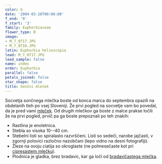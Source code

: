 ```yaml
---
color: G
date: '2004-03-28T00:00:00'
f_end: '9'
f_start: '3'
family: Euphorbiaceae
flower_type: B
image:
- M_7_0717.JPG
- M_7_0716.JPG
latin: Euphorbia helioscopia
lead: M_7_0717.JPG
lead_sample: false
name: index
order: Euphorbia
parallel: false
petals_joined: false
star_shape: false
title: Sončni mleček
---
```

Socvetja sončnega mlečka boste od konca marca do septembra opazili na obdelanih tleh po vsej Sloveniji. Že prvi pogled na socvetje vam bo povedal, da je pred vami [mleček](../l_euphorbia.htm). Od drugih mlečkov ga boste z malce prakse ločili že na prvi pogled, prvič pa ga boste prepoznali po teh znakih:

-   Rastlina je enoletnica.
-   Stebla so visoka 10--40 cm.
-   Stebelni listi so spiralasto razvrščeni. Listi so sedeči, narobe jajčasti, v zgornji polovici razločno nazobčani (lepo vidno na desni fotografiji).
-   Žleze na ovoju ciatija so okroglaste (ne polmesečaste kot pri [cipresastem mlečku](../EuphorbiaCyparissias(CipresastiMlecek)/si_CipresastiMlecek.asp)).
-   Plodnica je gladka, brez bradavic, kar ga loči od [bradavičastega mlečka](../EuphorbiaVerrucosa(BradavicastiMlecek)/si_EuphorbiaVerrucosa(BradavicastiMlecek).asp).
